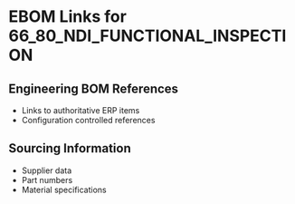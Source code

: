 # EBOM Links for 66_80_NDI_FUNCTIONAL_INSPECTION

## Engineering BOM References
- Links to authoritative ERP items
- Configuration controlled references

## Sourcing Information
- Supplier data
- Part numbers
- Material specifications
